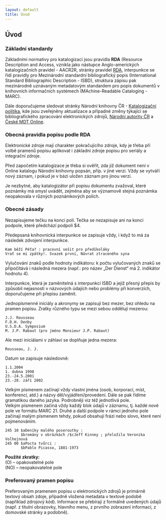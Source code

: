 ```yaml
---
layout: default
title: Úvod
---
```


## Úvod

### Základní standardy

Základními normativy pro katalogizaci jsou pravidla **RDA** (Resource Description and Access, vznikla jako nástupce Anglo-amerických katalogizačních pravidel - AACR2R, stránky pravidel [RDA](http://www.rdatoolkit.org), interpunkce se řídí pravidly pro Mezinárodní standardní bibliografický popis (International Standard Bibliographic Description - ISBD), struktura zápisu pak mezinárodně uznávaným metadatovým standardem pro popis dokumentů v knihovních informačních systémech (MAchine-Readable Cataloging - MARC).

Dále doporučujeme sledovat stránky Národní knihovny ČR - [Katalogizační politika](https://www.nkp.cz/o-knihovne/odborne-cinnosti/zpracovani-fondu), kde jsou zveřejněny aktualizace a případné změny týkající se bibliografického zpracování elektronických zdrojů, [Národní autority ČR](http://autority.nkp.cz/) a [České MDT Online](http://cz.udc-hub.com/cs/login.php).


### Obecná pravidla popisu podle RDA

Elektronické zdroje mají charakter pokračujícího zdroje, kdy je třeba při volbě pramenů popisu aplikovat i základní zdroje popisu pro seriály a integrační zdroje.

Před započetím katalogizace je třeba si ověřit, zda již dokument není v Online katalogu Národní knihovny popsán, příp. v jiné verzi. Vždy se vytváří nový záznam, i pokud je v bázi uložen záznam pro jinou verzi.

Je nezbytné, aby katalogizátor při popisu dokumentu zvažoval, které poznámky má smysl uvádět, zejména aby se významově stejná poznámka neopakovala v různých poznámkových polích.

### Obecné zásady

Nezapisujeme tečku na konci polí. Tečka se nezapisuje ani na konci podpole, které
předchází podpoli $4.

Předepsaná knihovnická interpunkce se zapisuje vždy, i když to má za následek zdvojení
interpunkce.

```
Kam běží Péťa? : pracovní sešit pro předškoláky
Vrať se mi zpátky!. Svazek první, Návrat ztraceného syna
```

Vylučování znaků podle hodnoty indikátoru: k počtu vylučovaných znaků se připočítává
i následná mezera (např.: pro název „Der Dienst“ má 2. indikátor hodnotu 4).

Interpunkce, která je zaměnitelná s interpunkcí ISBD a jejíž přesný přepis by způsobil
nejasnosti v názvových údajích nebo problémy při konverzích, doporučujeme při přepisu
zaměnit.

Jednopísmenné iniciály a akronymy se zapisují bez mezer, bez ohledu na pramen popisu. Zratky různého typu se mezi sebou oddělují mezerou:

```
J.J. Rousseau
F.D.H. Denby
U.S.D.A. Symposium
M. J.P. Rabaut (pro jméno Monsieur J.P. Rabaut)
```

Ale mezi iniciálami v záhlaví se doplňuje jedna mezera:

```
Rousseau, J. J.
```
Datum se zapisuje následovně:

```
1.1.2004
1. dubna 1998
23.-24.5.2001
23.-28. září 2002
```

Velkým písmenem začínají vždy vlastní jména (osob, korporací, míst, konferencí, atd.) a
názvy děl/vyjádření/provedení. Dále se pak řídíme gramatikou daného jazyka. Podrobněji viz
též jednotlivá pole.  
Velkým písmenem začíná vždy každý blok údajů v záznamu, tj. každé nové pole ve formátu
MARC 21. Druhé a další podpole v rámci jednoho pole začínají malým písmenem tehdy,
pokud obsahují frázi nebo slovo, které není pojmenováním.

```
245 10 $aDeníky malého poseroutky :  
       $bromány v obrázkách /$cJeff Kinney ; přeložila Veronika Volhejnová
245 00 $aPocta tvůrci :  
       $bPablo Picasso, 1881-1973
```


**Použité zkratky:**  
	(O) – opakovatelné pole  
	(NO) – neopakovatelné pole  

###  Preferovaný pramen popisu

Preferovaným pramenem popisu u elektronických zdrojů je primárně textový obsah zdoje, případně vložená metadata v textové podobě (například zdrojový kód). Informace se přebírají z formálně uvedených údajů (např. z titulní obrazovky, hlavního menu, z prvního zobrazení informací, z domovské stránky a podobně).
